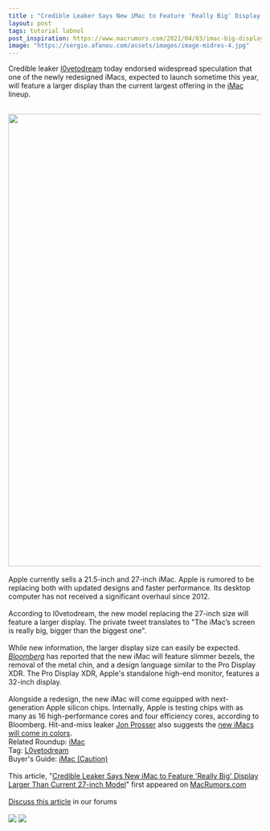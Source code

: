 ```yaml
---
title : "Credible Leaker Says New iMac to Feature 'Really Big' Display Larger Than Current 27-inch Model"
layout: post
tags: tutorial labnol
post_inspiration: https://www.macrumors.com/2021/04/03/imac-big-display-leak/
image: "https://sergio.afanou.com/assets/images/image-midres-4.jpg"
---
```


Credible leaker <a href="https://twitter.com/l0vetodream">l0vetodream</a> today endorsed widespread speculation that one of the newly redesigned iMacs, expected to launch sometime this year, will feature a larger display than the current largest offering in the <a href="https://www.macrumors.com/roundup/imac/">iMac</a> lineup.
<br/>

<br/>
<img src="https://images.macrumors.com/article-new/2020/06/imac_2020_mockup.jpg" alt="" width="1600" height="900" class="aligncenter size-full wp-image-745170" />
<br/>

<br/>
Apple currently sells a 21.5-inch and 27-inch &zwnj;iMac&zwnj;. Apple is rumored to be replacing both with updated designs and faster performance. Its desktop computer has not received a significant overhaul since 2012.
<br/>

<br/>
According to l0vetodream, the new model replacing the 27-inch size will feature a larger display.  The private tweet translates to "The &zwnj;iMac&zwnj;’s screen is really big, bigger than the biggest one".  
<br/>

<br/>
While new information, the larger display size can easily be expected. <em><a href="https://www.bloomberg.com/news/articles/2021-01-15/apple-plans-redesigned-imac-new-mac-pro-smaller-mac-pro-cheaper-monitor">Bloomberg</a></em> has reported that the new &zwnj;iMac&zwnj; will feature slimmer bezels, the removal of the metal chin, and a design language similar to the Pro Display XDR. The Pro Display XDR, Apple's standalone high-end monitor, features a 32-inch display.
<br/>

<br/>
Alongside a redesign, the new &zwnj;iMac&zwnj; will come equipped with next-generation Apple silicon chips. Internally, Apple is testing chips with as many as 16 high-performance cores and four efficiency cores, according to Bloomberg. Hit-and-miss leaker <a href="https://www.macrumors.com/guide/jon-prosser/">Jon Prosser</a> also suggests the <a href="https://www.macrumors.com/2021/02/24/prosser-imac-colors-mac-pro-to-resemble-mac-minis/">new iMacs will come in colors</a>. <div class="linkback">Related Roundup: <a href="https://www.macrumors.com/roundup/imac/">iMac</a></div><div class="linkback">Tag: <a href="https://www.macrumors.com/guide/l0vetodream/">L0vetodream</a></div><div class="linkback">Buyer's Guide: <a href="https://buyersguide.macrumors.com/#iMac">iMac (Caution)</a></div><br/>This article, &quot;<a href="https://www.macrumors.com/2021/04/03/imac-big-display-leak/">Credible Leaker Says New iMac to Feature &#039;Really Big&#039; Display Larger Than Current 27-inch Model</a>&quot; first appeared on <a href="https://www.macrumors.com">MacRumors.com</a><br/><br/><a href="https://forums.macrumors.com/threads/credible-leaker-says-new-imac-to-feature-really-big-display-larger-than-current-27-inch-model.2290527/">Discuss this article</a> in our forums<br/><br/><div class="feedflare">
<a href="http://feeds.macrumors.com/~ff/MacRumors-All?a=wILW0GN6RKM:q6e5FqP28KY:6W8y8wAjSf4"><img src="http://feeds.feedburner.com/~ff/MacRumors-All?d=6W8y8wAjSf4" border="0"></img></a> <a href="http://feeds.macrumors.com/~ff/MacRumors-All?a=wILW0GN6RKM:q6e5FqP28KY:qj6IDK7rITs"><img src="http://feeds.feedburner.com/~ff/MacRumors-All?d=qj6IDK7rITs" border="0"></img></a>
</div><img src="http://feeds.feedburner.com/~r/MacRumors-All/~4/wILW0GN6RKM" height="1" width="1" alt=""/>